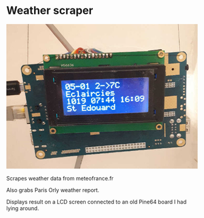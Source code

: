 # Weather scraper

![scraper](device.jpg)

Scrapes weather data from meteofrance.fr

Also grabs Paris Orly weather report.

Displays result on a LCD screen connected to an old Pine64 board I had lying around.
